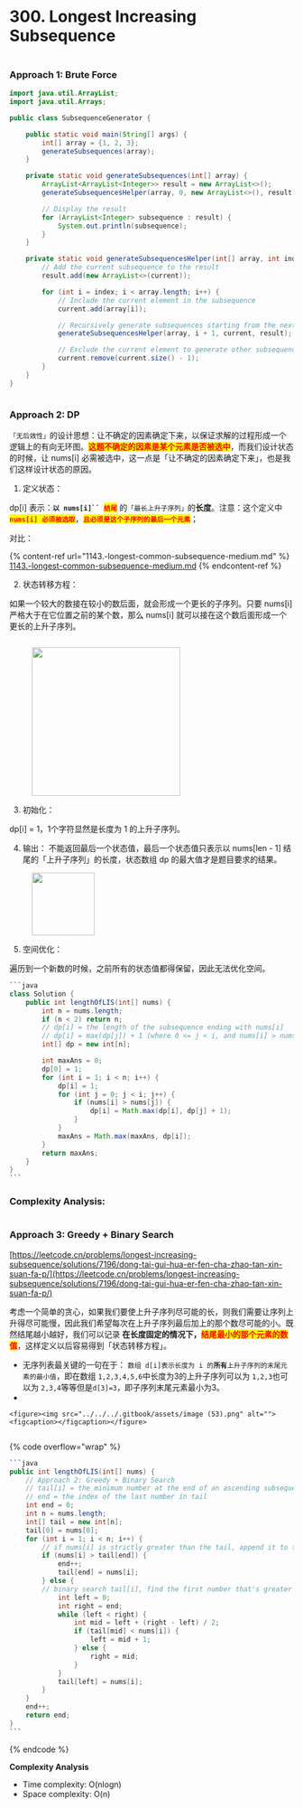 # 300. Longest Increasing Subsequence

<figure><img src="../../../.gitbook/assets/image (19).png" alt=""><figcaption></figcaption></figure>

### Approach 1: Brute Force&#x20;

```java
import java.util.ArrayList;
import java.util.Arrays;

public class SubsequenceGenerator {

    public static void main(String[] args) {
        int[] array = {1, 2, 3};
        generateSubsequences(array);
    }

    private static void generateSubsequences(int[] array) {
        ArrayList<ArrayList<Integer>> result = new ArrayList<>();
        generateSubsequencesHelper(array, 0, new ArrayList<>(), result);

        // Display the result
        for (ArrayList<Integer> subsequence : result) {
            System.out.println(subsequence);
        }
    }

    private static void generateSubsequencesHelper(int[] array, int index, ArrayList<Integer> current, ArrayList<ArrayList<Integer>> result) {
        // Add the current subsequence to the result
        result.add(new ArrayList<>(current));

        for (int i = index; i < array.length; i++) {
            // Include the current element in the subsequence
            current.add(array[i]);

            // Recursively generate subsequences starting from the next index
            generateSubsequencesHelper(array, i + 1, current, result);

            // Exclude the current element to generate other subsequences
            current.remove(current.size() - 1);
        }
    }
}

```

<figure><img src="../../../.gitbook/assets/image (55).png" alt=""><figcaption></figcaption></figure>

### Approach 2: DP

`「无后效性」`的设计思想：让不确定的因素确定下来，以保证求解的过程形成一个逻辑上的有向无环图。<mark style="color:red;">**这题不确定的因素是某个元素是否被选中**</mark>，而我们设计状态的时候，让 nums\[i] 必需被选中，这一点是「让不确定的因素确定下来」，也是我们这样设计状态的原因。

1. 定义状态：

dp\[i] 表示：**`以 nums[i]`` `**<mark style="color:red;">**`结尾`**</mark> 的`「最长上升子序列」`的**长度**。注意：这个定义中 <mark style="color:red;">**`nums[i] 必须被选取`**</mark>，<mark style="color:red;">**`且必须是这个子序列的最后一个元素`**</mark>；

对比：

{% content-ref url="1143.-longest-common-subsequence-medium.md" %}
[1143.-longest-common-subsequence-medium.md](1143.-longest-common-subsequence-medium.md)
{% endcontent-ref %}

2. 状态转移方程：

如果一个较大的数接在较小的数后面，就会形成一个更长的子序列。只要 nums\[i] 严格大于在它位置之前的某个数，那么 nums\[i] 就可以接在这个数后面形成一个更长的上升子序列。

<figure><img src="../../../.gitbook/assets/image (51).png" alt=""><figcaption></figcaption></figure>

<figure><img src="../../../.gitbook/assets/image (49).png" alt="" width="263"><figcaption></figcaption></figure>

3. 初始化：

dp\[i] = 1，1个字符显然是长度为 1 的上升子序列。

4. 输出： 不能返回最后一个状态值，最后一个状态值只表示以 nums\[len - 1] 结尾的「上升子序列」的长度，状态数组 dp 的最大值才是题目要求的结果。

<figure><img src="../../../.gitbook/assets/image (50).png" alt="" width="111"><figcaption></figcaption></figure>

5. 空间优化：

遍历到一个新数的时候，之前所有的状态值都得保留，因此无法优化空间。

````java
```java
class Solution {
    public int lengthOfLIS(int[] nums) {
        int n = nums.length;
        if (n < 2) return n;
        // dp[i] = the length of the subsequence ending with nums[i]
        // dp[i] = max(dp[j]) + 1 (where 0 <= j < i, and nums[i] > nums[j])
        int[] dp = new int[n];

        int maxAns = 0;
        dp[0] = 1;
        for (int i = 1; i < n; i++) {
            dp[i] = 1;
            for (int j = 0; j < i; j++) {
                if (nums[i] > nums[j]) {
                    dp[i] = Math.max(dp[i], dp[j] + 1);
                }
            }
            maxAns = Math.max(maxAns, dp[i]);
        }
        return maxAns;
    }
}
```
````

### Complexity Analysis:

<figure><img src="../../../.gitbook/assets/image (52).png" alt=""><figcaption></figcaption></figure>

### Approach 3: Greedy + Binary Search

[https://leetcode.cn/problems/longest-increasing-subsequence/solutions/7196/dong-tai-gui-hua-er-fen-cha-zhao-tan-xin-suan-fa-p/](https://leetcode.cn/problems/longest-increasing-subsequence/solutions/7196/dong-tai-gui-hua-er-fen-cha-zhao-tan-xin-suan-fa-p/)

考虑一个简单的贪心，如果我们要使上升子序列尽可能的长，则我们需要让序列上升得尽可能慢，因此我们希望每次在上升子序列最后加上的那个数尽可能的小。既然结尾越小越好，我们可以记录 **在长度固定的情况下，**<mark style="color:red;">**结尾最小的那个元素的数值**</mark>，这样定义以后容易得到「状态转移方程」。

* 无序列表最关键的一句在于： `数组 d[i]表示长度为 i 的`**`所有`**`上升子序列的末尾元素的最小值`，即在数组 `1,2,3,4,5,6`中长度为3的上升子序列可以为 `1,2,3`也可以为 `2,3,4`等等但是`d[3]=3`，即子序列末尾元素最小为3。
*

    <figure><img src="../../../.gitbook/assets/image (53).png" alt=""><figcaption></figcaption></figure>

<figure><img src="../../../.gitbook/assets/image (54).png" alt=""><figcaption></figcaption></figure>

{% code overflow="wrap" %}
````java
```java
public int lengthOfLIS(int[] nums) {
    // Approach 2: Greedy + Binary Search
    // tail[i] = the minimum number at the end of an ascending subsequence with length of i + 1.
    // end = the index of the last number in tail
    int end = 0;
    int n = nums.length;
    int[] tail = new int[n];
    tail[0] = nums[0];
    for (int i = 1; i < n; i++) {
        // if nums[i] is strictly greater than the tail, append it to the tail
        if (nums[i] > tail[end]) {
            end++;
            tail[end] = nums[i];
        } else { 
        // binary search tail[i], find the first number that's greater than nums[i], replace it with nums[i]
            int left = 0;
            int right = end;
            while (left < right) {
                int mid = left + (right - left) / 2;
                if (tail[mid] < nums[i]) {
                    left = mid + 1;
                } else {
                    right = mid;
                }
            }
            tail[left] = nums[i];
        }
    }
    end++;
    return end;
}
```
````
{% endcode %}

**Complexity Analysis**

* Time complexity: O(nlogn)
* Space complexity: O(n)
